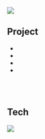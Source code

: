 <img src = "https://capsule-render.vercel.app/api?type=waving&height=200&text=dhcndals2&fontAlign=80&fontAlignY=40&color=gradient" >
<!-- 출처 : https://github.com/kyechan99/capsule-render -->
<br>

## Project
-
-
-
-
<br>
<br>

## Tech
<img src="https://img.shields.io/badge/c++-00599C?style=for-the-badge&logo=C++&logoColor=white">

<br>
<br>
